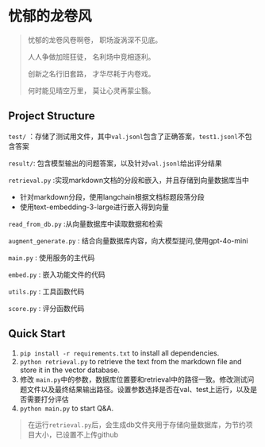# 忧郁的龙卷风

>
>忧郁的龙卷风卷啊卷，
>职场漩涡深不见底。
>
>人人争做加班狂徒，
>名利场中竞相逐利。
>
>创新之名行旧套路，
>才华尽耗于内卷戏。
>
>何时能见晴空万里，
>莫让心灵再蒙尘翳。




## Project Structure

`test/` ：存储了测试用文件，其中`val.jsonl`包含了正确答案，`test1.jsonl`不包含答案

`result/`: 包含模型输出的问题答案，以及针对`val.jsonl`给出评分结果

`retrieval.py` :实现markdown文档的分段和嵌入，并且存储到向量数据库当中
- 针对markdown分段，使用langchain根据文档标题段落分段
- 使用text-embedding-3-large进行嵌入得到向量

`read_from_db.py` :从向量数据库中读取数据和检索

`augment_generate.py` : 结合向量数据库内容，向大模型提问,使用gpt-4o-mini

`main.py` : 使用服务的主代码

`embed.py` : 嵌入功能文件的代码

`utils.py` : 工具函数代码

`score.py` : 评分函数代码


## Quick Start

1. `pip install -r requirements.txt` to install all dependencies.
2. `python retrieval.py` to retrieve the text from the markdown file and store it in the vector database.
3. 修改 `main.py`中的参数，数据库位置要和retrieval中的路径一致。修改测试问题文件以及最终结果输出路径。设置参数选择是否在val、test上运行，以及是否需要打分评估
4. `python main.py`  to start Q&A.

> 在运行`retrieval.py`后，会生成db文件夹用于存储向量数据库，为节约项目大小，已设置不上传github
